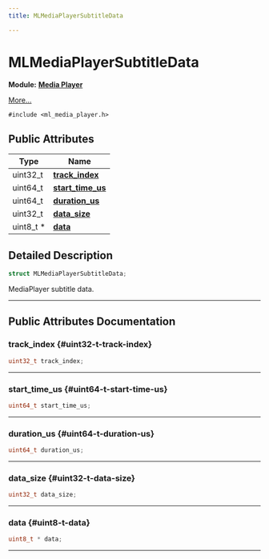 ```yaml
---
title: MLMediaPlayerSubtitleData

---
```


# MLMediaPlayerSubtitleData

**Module:** **[Media Player](/versioned_docs/version-14-Jun-2023/api-ref/api/Modules/group___media_player/group___media_player.md)**



 [More...](#detailed-description)


`#include <ml_media_player.h>`

## Public Attributes

| Type           | Name           |
| -------------- | -------------- |
| uint32_t | **[track_index](/versioned_docs/version-14-Jun-2023/api-ref/api/Modules/group___media_player/struct_m_l_media_player_subtitle_data.md#uint32-t-track-index)**  |
| uint64_t | **[start_time_us](/versioned_docs/version-14-Jun-2023/api-ref/api/Modules/group___media_player/struct_m_l_media_player_subtitle_data.md#uint64-t-start-time-us)**  |
| uint64_t | **[duration_us](/versioned_docs/version-14-Jun-2023/api-ref/api/Modules/group___media_player/struct_m_l_media_player_subtitle_data.md#uint64-t-duration-us)**  |
| uint32_t | **[data_size](/versioned_docs/version-14-Jun-2023/api-ref/api/Modules/group___media_player/struct_m_l_media_player_subtitle_data.md#uint32-t-data-size)**  |
| uint8_t * | **[data](/versioned_docs/version-14-Jun-2023/api-ref/api/Modules/group___media_player/struct_m_l_media_player_subtitle_data.md#uint8-t-data)**  |

## Detailed Description

```cpp
struct MLMediaPlayerSubtitleData;
```


MediaPlayer subtitle data. 





-----------
## Public Attributes Documentation

### track_index {#uint32-t-track-index}

```cpp
uint32_t track_index;
```






-----------

### start_time_us {#uint64-t-start-time-us}

```cpp
uint64_t start_time_us;
```






-----------

### duration_us {#uint64-t-duration-us}

```cpp
uint64_t duration_us;
```






-----------

### data_size {#uint32-t-data-size}

```cpp
uint32_t data_size;
```






-----------

### data {#uint8-t-data}

```cpp
uint8_t * data;
```






-----------


